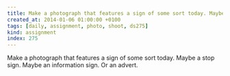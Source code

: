 ```yaml
---
title: Make a photograph that features a sign of some sort today. Maybe a stop sign. Maybe an information sign. Or an advert.
created_at: 2014-01-06 01:00:00 +0100
tags: [daily, assignment, photo, shoot, ds275]
kind: assignment
index: 275
---
```


Make a photograph that features a sign of some sort today. Maybe a stop sign. Maybe an information sign. Or an advert.
